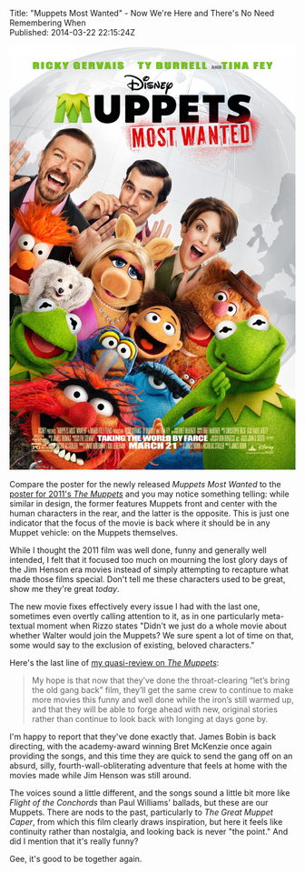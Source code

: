 Title: "Muppets Most Wanted" - Now We're Here and There's No Need Remembering When  
Published: 2014-03-22 22:15:24Z  
  
![](../content/Images/Muppets_Most_Wanted_Poster.jpg)

Compare the poster for the newly released <em>Muppets Most Wanted</em> to the <a href="/2011/11/the-muppets-the-greatest-work-of-fan-fiction">poster for 2011's <em>The Muppets</em></a> and you may notice something telling: while similar in design, the former features Muppets front and center with the human characters in the rear, and the latter is the opposite. This is just one indicator that the focus of the movie is back where it should be in any Muppet vehicle: on the Muppets themselves.

While I thought the 2011 film was well done, funny and generally well intended, I felt that it focused too much on mourning the lost glory days of the Jim Henson era movies instead of simply attempting to recapture what made those films special. Don't tell me these characters used to be great, show me they're great <em>today</em>.

The new movie fixes effectively every issue I had with the last one, sometimes even overtly calling attention to it, as in one particularly meta-textual moment when Rizzo states "Didn't we just do a whole movie about whether Walter would join the Muppets? We sure spent a lot of time on that, some would say to the exclusion of existing, beloved characters."

Here's the last line of <a href="/2011/11/the-muppets-the-greatest-work-of-fan-fiction">my quasi-review on <em>The Muppets</em></a>:

> My hope is that now that they’ve done the throat-clearing “let’s bring the old gang back” film, they’ll get the same crew to continue to make more movies this funny and well done while the iron’s still warmed up, and that they will be able to forge ahead with new, original stories rather than continue to look back with longing at days gone by.

I'm happy to report that they've done exactly that. James Bobin is back directing, with the academy-award winning Bret McKenzie once again providing the songs, and this time they are quick to send the gang off on an absurd, silly, fourth-wall-obliterating adventure that feels at home with the movies made while Jim Henson was still around.

The voices sound a little different, and the songs sound a little bit more like <i>Flight of the Conchords</i> than Paul Williams' ballads, but these are our Muppets. There are nods to the past, particularly to <em>The Great Muppet Caper</em>, from which this film clearly draws inspiration, but here it feels like continuity rather than nostalgia, and looking back is never "the point." And did I mention that it's really funny?

Gee, it's good to be together again.